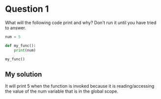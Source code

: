 # Question 1
What will the following code print and why? Don't run it until you have tried to answer.

```python
num = 5

def my_func():
    print(num)

my_func()
```

## My solution
It will print 5 when the function is invoked because it is reading/accessing the value of the num variable that is in the global scope.